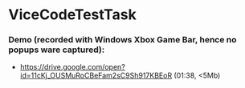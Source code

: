 # ViceCodeTestTask

### Demo (recorded with Windows Xbox Game Bar, hence no popups ware captured):
* https://drive.google.com/open?id=11cKj_OUSMuRoCBeFam2sC9Sh917KBEoR (01:38, <5Mb)
